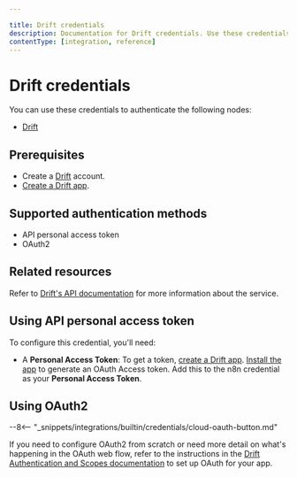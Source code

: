 ```yaml
---

title: Drift credentials
description: Documentation for Drift credentials. Use these credentials to authenticate Drift in n8n, a workflow automation platform.
contentType: [integration, reference]
---
```


# Drift credentials

You can use these credentials to authenticate the following nodes:

- [Drift](/integrations/builtin/app-nodes/n8n-nodes-base.drift.md)

## Prerequisites

- Create a [Drift](https://www.drift.com/) account.
- [Create a Drift app](https://devdocs.drift.com/docs/quick-start#3-install-it-to-your-drift-account-).

## Supported authentication methods

- API personal access token
- OAuth2

## Related resources

Refer to [Drift's API documentation](https://devdocs.drift.com/docs/using-drift-apis) for more information about the service.

## Using API personal access token

To configure this credential, you'll need:

- A **Personal Access Token**: To get a token, [create a Drift app](https://devdocs.drift.com/docs/quick-start#3-install-it-to-your-drift-account-). [Install the app](https://devdocs.drift.com/docs/quick-start#3-install-it-to-your-drift-account-) to generate an OAuth Access token. Add this to the n8n credential as your **Personal Access Token**.

## Using OAuth2

--8<-- "_snippets/integrations/builtin/credentials/cloud-oauth-button.md"

If you need to configure OAuth2 from scratch or need more detail on what's happening in the OAuth web flow, refer to the instructions in the [Drift Authentication and Scopes documentation](https://devdocs.drift.com/docs/authentication-and-scopes) to set up OAuth for your app.
